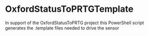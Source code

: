 # OxfordStatusToPRTGTemplate
In support of the OxfordStatusToPRTG project this PowerShell script generates the .template files needed to drive the sensor
